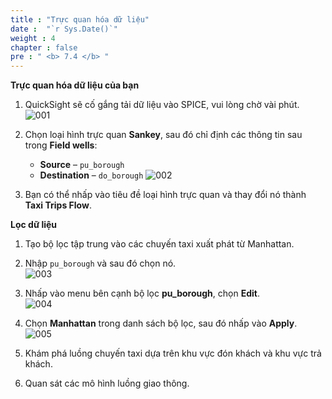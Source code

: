 ```yaml
---
title : "Trực quan hóa dữ liệu"
date :  "`r Sys.Date()`" 
weight : 4
chapter : false
pre : " <b> 7.4 </b> "
---
```


**Trực quan hóa dữ liệu của bạn**  
1. QuickSight sẽ cố gắng tải dữ liệu vào SPICE, vui lòng chờ vài phút.  
![001](../../../images/7.visualizing/7.4/001.png)

2. Chọn loại hình trực quan **Sankey**, sau đó chỉ định các thông tin sau trong **Field wells**:  
   - **Source** – `pu_borough`  
   - **Destination** – `do_borough` 
   ![002](../../../images/7.visualizing/7.4/002.png)
3. Bạn có thể nhấp vào tiêu đề loại hình trực quan và thay đổi nó thành **Taxi Trips Flow**.  

**Lọc dữ liệu**  
1. Tạo bộ lọc tập trung vào các chuyến taxi xuất phát từ Manhattan.  
2. Nhập `pu_borough` và sau đó chọn nó.  
![003](../../../images/7.visualizing/7.4/003.png)

3. Nhấp vào menu bên cạnh bộ lọc **pu_borough**, chọn **Edit**.  
![004](../../../images/7.visualizing/7.4/004.png)

4. Chọn **Manhattan** trong danh sách bộ lọc, sau đó nhấp vào **Apply**.  
![005](../../../images/7.visualizing/7.4/005.png)

5. Khám phá luồng chuyến taxi dựa trên khu vực đón khách và khu vực trả khách.  
6. Quan sát các mô hình luồng giao thông.